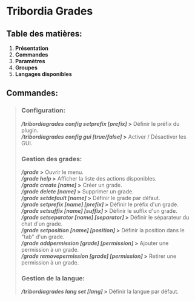 # Tribordia Grades
## Table des matières:
1. **Présentation**
2. **Commandes**
3. **Paramètres**
4. **Groupes**
5. **Langages disponibles**
## Commandes:
> ### Configuration:
> ***/tribordiagrades config setprefix [prefix]* >** Définir le préfix du plugin.  
> ***/tribordiagrades config gui [true/false]* >** Activer / Désactiver les GUI.  
> ### Gestion des grades:
> ***/grade* >** Ouvrir le menu.  
> ***/grade help* >** Afficher la liste des actions disponibles.  
> ***/grade create [name]* >** Créer un grade.  
> ***/grade delete [name]* >** Supprimer un grade.  
> ***/grade setdefault [name]* >** Définir le grade par défaut.  
> ***/grade setprefix [name] [prefix]* >** Définir le préfix d'un grade.  
> ***/grade setsuffix [name] [suffix]* >** Définir le suffix d'un grade.  
> ***/grade setseparator [name] [separator]* >** Définir le séparateur du chat d'un grade.  
> ***/grade setposition [name] [position]* >** Définir la position dans le "tab" d'un grade.  
> ***/grade addpermission [grade] [permission]* >** Ajouter une permission à un grade.  
> ***/grade removepermission [grade] [permission]* >** Retirer une permission à un grade.  
> ### Gestion de la langue:
> ***/tribordiagrades lang set [lang]* >** Définir la langue par défaut.